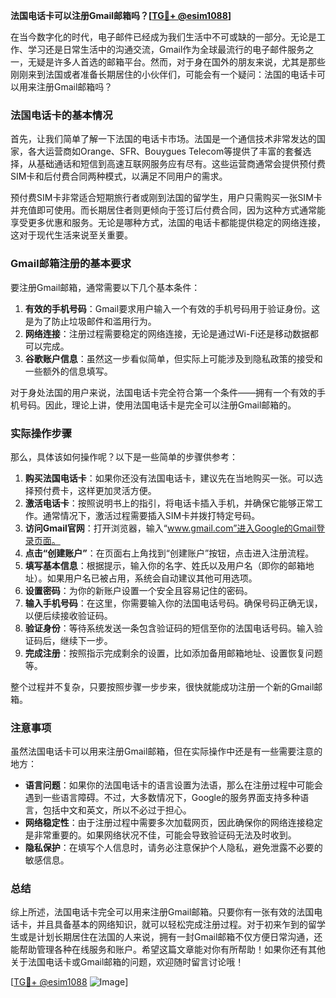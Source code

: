 **法国电话卡可以注册Gmail邮箱吗？[[TG💪+ @esim1088](https://t.me/s/esim1088)]**

在当今数字化的时代，电子邮件已经成为我们生活中不可或缺的一部分。无论是工作、学习还是日常生活中的沟通交流，Gmail作为全球最流行的电子邮件服务之一，无疑是许多人首选的邮箱平台。然而，对于身在国外的朋友来说，尤其是那些刚刚来到法国或者准备长期居住的小伙伴们，可能会有一个疑问：法国的电话卡可以用来注册Gmail邮箱吗？

### 法国电话卡的基本情况

首先，让我们简单了解一下法国的电话卡市场。法国是一个通信技术非常发达的国家，各大运营商如Orange、SFR、Bouygues Telecom等提供了丰富的套餐选择，从基础通话和短信到高速互联网服务应有尽有。这些运营商通常会提供预付费SIM卡和后付费合同两种模式，以满足不同用户的需求。

预付费SIM卡非常适合短期旅行者或刚到法国的留学生，用户只需购买一张SIM卡并充值即可使用。而长期居住者则更倾向于签订后付费合同，因为这种方式通常能享受更多优惠和服务。无论是哪种方式，法国的电话卡都能提供稳定的网络连接，这对于现代生活来说至关重要。

### Gmail邮箱注册的基本要求

要注册Gmail邮箱，通常需要以下几个基本条件：

1. **有效的手机号码**：Gmail要求用户输入一个有效的手机号码用于验证身份。这是为了防止垃圾邮件和滥用行为。
2. **网络连接**：注册过程需要稳定的网络连接，无论是通过Wi-Fi还是移动数据都可以完成。
3. **谷歌账户信息**：虽然这一步看似简单，但实际上可能涉及到隐私政策的接受和一些额外的信息填写。

对于身处法国的用户来说，法国电话卡完全符合第一个条件——拥有一个有效的手机号码。因此，理论上讲，使用法国电话卡是完全可以注册Gmail邮箱的。

### 实际操作步骤

那么，具体该如何操作呢？以下是一些简单的步骤供参考：

1. **购买法国电话卡**：如果你还没有法国电话卡，建议先在当地购买一张。可以选择预付费卡，这样更加灵活方便。
2. **激活电话卡**：按照说明书上的指引，将电话卡插入手机，并确保它能够正常工作。通常情况下，激活过程需要插入SIM卡并拨打特定号码。
3. **访问Gmail官网**：打开浏览器，输入“www.gmail.com”进入Google的Gmail登录页面。
4. **点击“创建账户”**：在页面右上角找到“创建账户”按钮，点击进入注册流程。
5. **填写基本信息**：根据提示，输入你的名字、姓氏以及用户名（即你的邮箱地址）。如果用户名已被占用，系统会自动建议其他可用选项。
6. **设置密码**：为你的新账户设置一个安全且容易记住的密码。
7. **输入手机号码**：在这里，你需要输入你的法国电话号码。确保号码正确无误，以便后续接收验证码。
8. **验证身份**：等待系统发送一条包含验证码的短信至你的法国电话号码。输入验证码后，继续下一步。
9. **完成注册**：按照指示完成剩余的设置，比如添加备用邮箱地址、设置恢复问题等。

整个过程并不复杂，只要按照步骤一步步来，很快就能成功注册一个新的Gmail邮箱。

### 注意事项

虽然法国电话卡可以用来注册Gmail邮箱，但在实际操作中还是有一些需要注意的地方：

- **语言问题**：如果你的法国电话卡的语言设置为法语，那么在注册过程中可能会遇到一些语言障碍。不过，大多数情况下，Google的服务界面支持多种语言，包括中文和英文，所以不必过于担心。
- **网络稳定性**：由于注册过程中需要多次加载网页，因此确保你的网络连接稳定是非常重要的。如果网络状况不佳，可能会导致验证码无法及时收到。
- **隐私保护**：在填写个人信息时，请务必注意保护个人隐私，避免泄露不必要的敏感信息。

### 总结

综上所述，法国电话卡完全可以用来注册Gmail邮箱。只要你有一张有效的法国电话卡，并且具备基本的网络知识，就可以轻松完成注册过程。对于初来乍到的留学生或是计划长期居住在法国的人来说，拥有一封Gmail邮箱不仅方便日常沟通，还能帮助管理各种在线服务和账户。希望这篇文章能对你有所帮助！如果你还有其他关于法国电话卡或Gmail邮箱的问题，欢迎随时留言讨论哦！

[[TG💪+ @esim1088](https://t.me/s/esim1088) ![Image](https://i.postimg.cc/4NQfJmqS/Snipaste-2025-05-13-00-14-12.png)]